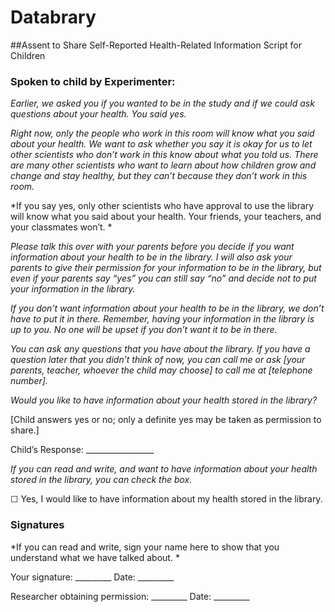 # Databrary##Assent to Share Self-Reported Health-Related Information Script for Children ### Spoken to child by Experimenter:*Earlier, we asked you if you wanted to be in the study and if we could ask questions about your health. You said yes.**Right now, only the people who work in this room will know what you said about your health. We want to ask whether you say it is okay for us to let other scientists who don’t work in this know about what you told us. There are many other scientists who want to learn about how children grow and change and stay healthy, but they can’t because they don’t work in this room.**If you say yes, only other scientists who have approval to use the library will know what you said about your health. Your friends, your teachers, and your classmates won’t. **Please talk this over with your parents before you decide if you want information about your health to be in the library. I will also ask your parents to give their permission for your information to be in the library, but even if your parents say “yes” you can still say “no” and decide not to put your information in the library.**If you don’t want information about your health to be in the library, we don’t have to put it in there. Remember, having your information in the library is up to you. No one will be upset if you don’t want it to be in there.**You can ask any questions that you have about the library. If you have a question later that you didn’t think of now, you can call me or ask [your parents, teacher, whoever the child may choose] to call me at [telephone number].**Would you like to have information about your health stored in the library?*[Child answers yes or no; only a definite yes may be taken as permission to share.]Child’s Response: _________________*If you can read and write, and want to have information about your health stored in the library, you can check the box.*☐ Yes, I would like to have information about my health stored in the library.### Signatures*If you can read and write, sign your name here to show that you understand what we have talked about. *Your signature: _________ Date: _________

Researcher obtaining permission: _________	Date: _________

